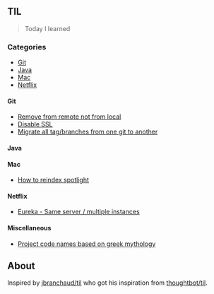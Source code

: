 ## TIL 

> Today I learned


### Categories 

* [Git](#git)
* [Java](#java)
* [Mac](#mac)
* [Netflix](#netflix)

#### Git

* [Remove from remote not from local](git/remote_from_remote.md)
* [Disable SSL](git/disable_ssl.md)
* [Migrate all tag/branches from one git to another](git/from_one_git_to_another.md)

#### Java

#### Mac 

* [How to reindex spotlight](mac/how-to-reindex.md)

#### Netflix

* [Eureka - Same server / multiple instances](netflix/multiple-instances.md)

#### Miscellaneous

* [Project code names based on greek mythology](misc/project_code_names.md) 


## About

Inspired by
[jbranchaud/til](https://github.com/jbranchaud/til) who got his inspiration from [thoughtbot/til](https://github.com/thoughtbot/til).
